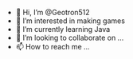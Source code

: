 - 👋 Hi, I’m @Geotron512
- 👀 I’m interested in making games
- 🌱 I’m currently learning Java
- 💞️ I’m looking to collaborate on ...
- 📫 How to reach me ...

<!---
Geotron512/Geotron512 is a ✨ special ✨ repository because its `README.md` (this file) appears on your GitHub profile.
You can click the Preview link to take a look at your changes.
--->
